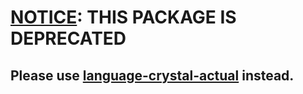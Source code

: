 # [NOTICE](): THIS PACKAGE IS DEPRECATED
## Please use [language-crystal-actual] instead.

[language-crystal-actual]:  https://github.com/atom-crystal/language-crystal

